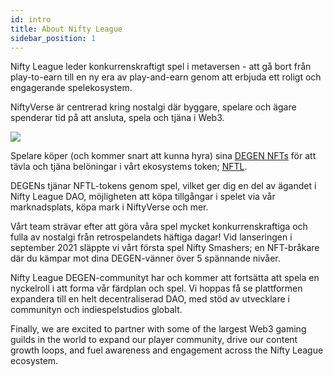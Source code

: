 ```yaml
---
id: intro
title: About Nifty League
sidebar_position: 1
---
```


Nifty League leder konkurrenskraftigt spel i metaversen - att gå bort från play-to-earn till en ny era av play-and-earn genom att erbjuda ett roligt och engagerande spelekosystem.

NiftyVerse är centrerad kring nostalgi där byggare, spelare och ägare spenderar tid på att ansluta, spela och tjäna i Web3.

![](/img/story.gif)

Spelare köper (och kommer snart att kunna hyra) sina [DEGEN NFTs](https://opensea.io/collection/niftydegen) för att tävla och tjäna belöningar i vårt ekosystems token; [NFTL](https://www.coingecko.com/en/coins/nifty-league).

DEGENs tjänar NFTL-tokens genom spel, vilket ger dig en del av ägandet i Nifty League DAO, möjligheten att köpa tillgångar i spelet via vår marknadsplats, köpa mark i NiftyVerse och mer.

Vårt team strävar efter att göra våra spel mycket konkurrenskraftiga och fulla av nostalgi från retrospelandets häftiga dagar! Vid lanseringen i september 2021 släppte vi vårt första spel Nifty Smashers; en NFT-bråkare där du kämpar mot dina DEGEN-vänner över 5 spännande nivåer.

Nifty League DEGEN-communityt har och kommer att fortsätta att spela en nyckelroll i att forma vår färdplan och spel. Vi hoppas få se plattformen expandera till en helt decentraliserad DAO, med stöd av utvecklare i communityn och indiespelstudios globalt.

Finally, we are excited to partner with some of the largest Web3 gaming guilds in the world to expand our player community, drive our content growth loops, and fuel awareness and engagement across the Nifty League ecosystem.
